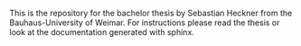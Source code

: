 This is the repository for the bachelor thesis by Sebastian Heckner from the Bauhaus-University of Weimar.
For instructions please read the thesis or look at the documentation generated with sphinx.